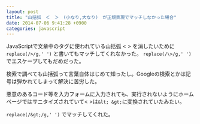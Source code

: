 ```yaml
---
layout: post
title: "山括弧　＜　＞　(小なり,大なり)　が正規表現でマッチしなかった場合"
date: 2014-07-06 9:41:28 +0900
categories: javascript
---
```


JavaScriptで文章中のタグに使われている山括弧 < > を消したいために `replace(/>/g,' ')` と書いてもマッチしてくれなかった。
`replace(/\>/g,' ')` でエスケープしてもだめだった。

検索で調べても山括弧って言葉自体はじめて知ったし。Googleの検索とかは記号は弾かれてしまって解決に苦労した。

悪意のあるコード等を入力フォームに入力されても、実行されないようにホームページではサニタイズされていて< >は`&lt; &gt;`に変換されていたみたい。

`replace(/&gt;/g,' ')` でマッチしてくれた。
